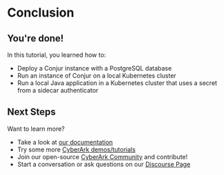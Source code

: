 # Conclusion
## You're done!

In this tutorial, you learned how to:

* Deploy a Conjur instance with a PostgreSQL database
* Run an instance of Conjur on a local Kubernetes cluster
* Run a local Java application in a Kubernetes cluster that uses a secret from a sidecar authenticator

## Next Steps

Want to learn more?

* Take a look at [our documentation](https://docs.conjur.org/Latest/en/Content/Resources/_TopNav/cc_Home.htm)
* Try some more [CyberArk demos/tutorials](https://katacoda.com/cyberark)
* Join our open-source [CyberArk Community](https://github.com/cyberark/community) and contribute!
* Start a conversation or ask questions on our [Discourse Page](https://discuss.cyberarkcommons.org)

